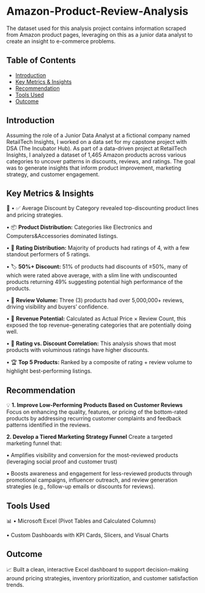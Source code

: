 # Amazon-Product-Review-Analysis
The dataset used for this analysis project contains information scraped from Amazon product pages, leveraging on this as a junior data analyst to create an insight to e-commerce problems.

## Table of Contents 
- [Introduction](#introduction)
- [Key Metrics & Insights](#key-metrics--insights)
- [Recommendation](#recommendation)
- [Tools Used](#tools-used)
- [Outcome](#outcome)


## Introduction

Assuming the role of a Junior Data Analyst at a fictional company named RetailTech Insights, I worked on a data set for my capstone project with DSA (The Incubator Hub).
As part of a data-driven project at RetailTech Insights, I analyzed a dataset of 1,465 Amazon products across various categories to uncover patterns in discounts, reviews, and ratings. The goal was to generate insights that inform product improvement, marketing strategy, and customer engagement.

## Key Metrics & Insights
🔑
•	✅ Average Discount by Category revealed top-discounting product lines and pricing strategies.

•	📦 **Product Distribution:** Categories like Electronics and Computers&Accessories dominated listings.

•	🌟 **Rating Distribution:** Majority of products had ratings of 4, with a few standout performers of 5 ratings.

•	🏷️ **50%+ Discount:** 51% of products had discounts of ≥50%, many of which were rated above average, with a slim line with undiscounted products returning 49% suggesting potential high performance of the products.

•	💬 **Review Volume:** Three (3) products had over 5,000,000+ reviews, driving visibility and buyers’ confidence.

•	💸 **Revenue Potential:** Calculated as Actual Price × Review Count, this exposed the top revenue-generating categories that are potentially doing well.

•	🔁 **Rating vs. Discount Correlation:** This analysis shows that most products with voluminous ratings have higher discounts.

•	🏆 **Top 5 Products:** Ranked by a composite of rating + review volume to highlight best-performing listings.

## Recommendation 
💡
**1. Improve Low-Performing Products Based on Customer Reviews**
Focus on enhancing the quality, features, or pricing of the bottom-rated products by addressing recurring customer complaints and feedback patterns identified in the reviews.

**2. Develop a Tiered Marketing Strategy Funnel**
Create a targeted marketing funnel that:

•	Amplifies visibility and conversion for the most-reviewed products (leveraging social proof and customer trust)

•	Boosts awareness and engagement for less-reviewed products through promotional campaigns, influencer outreach, and review generation strategies (e.g., follow-up emails or discounts for reviews).

## Tools Used
📊
•	Microsoft Excel (Pivot Tables and Calculated Columns)

•	Custom Dashboards with KPI Cards, Slicers, and Visual Charts

## Outcome 
📈 Built a clean, interactive Excel dashboard to support decision-making around pricing strategies, inventory prioritization, and customer satisfaction trends.




